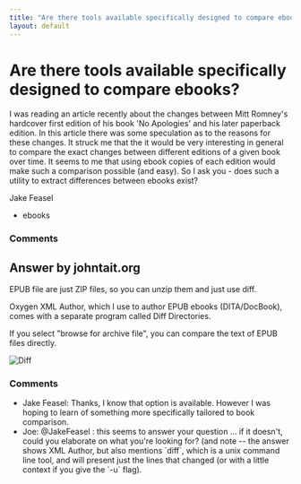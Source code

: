```yaml
---
title: "Are there tools available specifically designed to compare ebooks?"
layout: default
---
```

Are there tools available specifically designed to compare ebooks?
=====================
I was reading an article recently about the changes between Mitt
Romney's hardcover first edition of his book 'No Apologies' and his
later paperback edition. In this article there was some speculation as
to the reasons for these changes. It struck me that the it would be very
interesting in general to compare the exact changes between different
editions of a given book over time. It seems to me that using ebook
copies of each edition would make such a comparison possible (and easy).
So I ask you - does such a utility to extract differences between ebooks
exist?

Jake Feasel

<ul class="tags"><li class="tag">ebooks</li></ul>

### Comments ###


Answer by johntait.org
----------------
EPUB file are just ZIP files, so you can unzip them and just use diff.

Oxygen XML Author, which I use to author EPUB ebooks (DITA/DocBook),
comes with a separate program called Diff Directories.

If you select "browse for archive file", you can compare the text of
EPUB files directly.

![Diff](http://i.stack.imgur.com/VTzwW.png)

### Comments ###
* Jake Feasel: Thanks, I know that option is available. However I was hoping to learn
of something more specifically tailored to book comparison.
* Joe: @JakeFeasel : this seems to answer your question ... if it doesn't,
could you elaborate on what you're looking for? (and note -- the answer
shows XML Author, but also mentions \`diff\`, which is a unix command
line tool, and will present just the lines that changed (or with a
little context if you give the \`-u\` flag).

